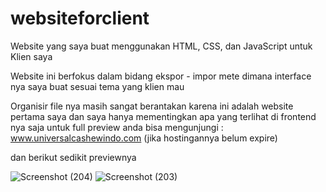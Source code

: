 # websiteforclient
Website yang saya buat menggunakan HTML, CSS, dan JavaScript untuk Klien saya

Website ini berfokus dalam bidang ekspor - impor mete dimana interface nya saya buat sesuai tema yang klien mau

Organisir file nya masih sangat berantakan karena ini adalah website pertama saya dan saya hanya mementingkan apa yang terlihat di frontend nya saja
untuk full preview anda bisa mengunjungi : www.universalcashewindo.com  (jika hostingannya belum expire)

dan berikut sedikit previewnya 

![Screenshot (204)](https://user-images.githubusercontent.com/78774559/163665474-cec7198b-41d9-48d2-89dd-0e5e45c68621.png)
![Screenshot (203)](https://user-images.githubusercontent.com/78774559/163665478-84ea3a8b-226c-4e17-9521-dc1c408c5450.png)
